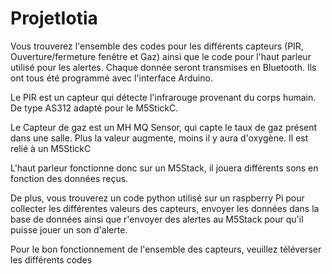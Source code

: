 # ProjetIotia
Vous trouverez l'ensemble des codes pour les différents capteurs (PIR, Ouverture/fermeture fenêtre et Gaz) ainsi que le code pour l'haut parleur utilisé pour les alertes.
Chaque donnée seront transmises en Bluetooth.
Ils ont tous été programmé avec l'interface Arduino. 

Le PIR est un capteur qui détecte l'infrarouge provenant du corps humain. De type AS312 adapté pour le M5StickC.

Le Capteur de gaz est un MH MQ Sensor, qui capte le taux de gaz présent dans une salle. Plus la valeur augmente, moins il y aura d'oxygène. Il est relié à un M5StickC

L'haut parleur fonctionne donc sur un M5Stack, il jouera différents sons en fonction des données reçus. 

De plus, vous trouverez un code python utilisé sur un raspberry Pi pour collecter les différentes valeurs des capteurs, envoyer les données dans la base de données ainsi que r'envoyer des alertes au M5Stack pour qu'il puisse jouer un son d'alerte. 

Pour le bon fonctionnement de l'ensemble des capteurs, veuillez téléverser les différents codes 
